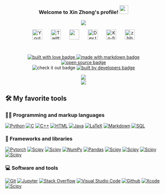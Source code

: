 <!-- 标题 -->
<h3 align="center">
  Welcome to Xin Zhong's profile!
  <img src="https://media.giphy.com/media/hvRJCLFzcasrR4ia7z/giphy.gif" width="28">
</h3>

<!--动画文字  -->
<!-- Typing SVG by DenverCoder1 - https://github.com/DenverCoder1/readme-typing-svg -->
<p align="center">
  <a href="https://github.com/DenverCoder1/readme-typing-svg"><img src="https://readme-typing-svg.herokuapp.com?size=24&center=true&color=FF4679&background=AAFF5000&width=500&height=40&lines=Hello%2C+nice+to+meet+here%F0%9F%98%81;Welcome+your+visit+%F0%9F%91%BE;Hope+to+get+your+Stars+%F0%9F%8C%9F"></a>
</p>

<!-- 社交平台 -->
<!-- Social icons section -->
<p align="center">
<!--  youtube  -->
  <a href="https://youtube.com/channel/UCzDXYobI-mUP5WgvA37er6A"><img width="32px" alt="Youtube" title="Youtube" src="https://www.youtube.com/s/desktop/5aa0c1f3/img/favicon_48x48.png"/></a>
  &#8287;&#8287;&#8287;&#8287;&#8287;
<!--   twitter -->
  <a href="https://mobile.twitter.com/Larry37722397"><img width="32px" alt="Twitter" title="Twitter" src="https://user-images.githubusercontent.com/75230173/166133135-cdd925ee-eeb3-414a-b6ce-c15cbd29d2b5.jpeg"/></a>
  &#8287;&#8287;&#8287;&#8287;&#8287;
<!--   kaggle -->
  <a href="https://www.kaggle.com/larryzxai" alt="Dev Pro Tips Discussion & Support Server"><img width="32px" src="https://user-images.githubusercontent.com/75230173/166133300-9c5d4b7e-ae3f-4ed5-81f3-a8c58a0862d0.jpeg"/></a>
  &#8287;&#8287;&#8287;&#8287;&#8287;
<!--  dev  -->
  <a href="https://dev.to/larryzx"><img width="32px" alt="Dev.to" title="DenverCoder1 Dev.to" src="https://dev-to-uploads.s3.amazonaws.com/uploads/logos/resized_logo_UQww2soKuUsjaOGNB38o.png"></a>
  &#8287;&#8287;&#8287;&#8287;&#8287;
<!--  ko-fi -->
  <a href="https://ko-fi.com/larry59868"><img width="32px" alt="Ko-fi" title="Buy me a coffee" src="https://i.imgur.com/PpLeD3K.png""/></a> 
  &#8287;&#8287;&#8287;&#8287;&#8287;
  <a href="https://www.zhihu.com/people/larry-19-22-31"><img width="32px" alt="zhihu" src="https://static.zhihu.com/heifetz/assets/apple-touch-icon-60.8f6c52aa.png"></a>
</p>

<br/>

  
<p align="center">
  <a href="https://github.com/Larry-zx" target="_blank" rel="noopener noreferrer">
    <img src="https://forthebadge.com/images/badges/built-with-love.svg" alt="built with love badge" />
 </a>
  <a href="https://github.com/Larry-zx" target="_blank" rel="noopener noreferrer">
    <img src="https://forthebadge.com/images/badges/made-with-markdown.svg" alt="made with markdown badge" />
 </a>
  <a href="https://github.com/Larry-zx" target="_blank" rel="noopener noreferrer">
    <img src="https://forthebadge.com/images/badges/open-source.svg" alt="open source badge" />
 </a>
 <br />
 <a  target="_blank" rel="noopener noreferrer">
    <img src="https://forthebadge.com/images/badges/check-it-out.svg" alt="check it out badge" />
 </a>
  <a href="https://github.com/Larry-zx" target="_blank" rel="noopener noreferrer">
    <img src="https://forthebadge.com/images/badges/built-by-developers.svg" alt="built by developers badge" />
 </a>
</p>

<div align=center>
  <a><img src ="https://github-readme-stats.vercel.app/api?username=Larry-zx&theme=tokyonight&show_icons=true)](https://github.com/anuraghazra/github-readme-stats"></a>
</div>
    
<div align=center>
  <a><img src ="https://metrics.lecoq.io/Larry-zx?template=classic&base.community=0&base.repositories=0&base.metadata=0&config.timezone=Asia%2FShanghai"></a>
</div>

## 🛠️ My favorite tools

### 👨‍💻 Programming and markup languages
<p>
    <a href="https://github.com/search?q=user%3ADenverCoder1+language%3Apython"><img alt="Python" src="https://img.shields.io/badge/Python-14354C.svg?logo=python&logoColor=white"></a>
    <a href="https://github.com/search?q=user%3ADenverCoder1+language%3Ac"><img alt="C" src="https://custom-icon-badges.herokuapp.com/badge/C-03599C.svg?logo=c-in-hexagon&logoColor=white"></a>
    <a href="https://github.com/search?q=user%3ADenverCoder1+language%3Acpp"><img alt="C++" src="https://custom-icon-badges.herokuapp.com/badge/C++-9C033A.svg?logo=cpp2&logoColor=white"></a>
     <a href="https://github.com/search?q=user%3ADenverCoder1+language%3Ahtml"><img alt="HTML" src="https://img.shields.io/badge/HTML-E34F26.svg?logo=html5&logoColor=white"></a>
    <a href="https://github.com/search?q=user%3ADenverCoder1+language%3Ajava"><img alt="Java" src="https://img.shields.io/badge/Java-007396.svg?logo=java&logoColor=white"></a>
    <a href="https://github.com/search?q=user%3ADenverCoder1+language%3Atex"><img alt="LaTeX" src="https://img.shields.io/badge/LaTeX-008080.svg?logo=LaTeX&logoColor=white"></a>
    <a href="https://github.com/search?q=user%3ADenverCoder1+language%3Amarkdown"><img alt="Markdown" src="https://img.shields.io/badge/Markdown-000000.svg?logo=markdown&logoColor=white"></a>
    <a href="https://github.com/search?q=user%3ADenverCoder1+language%3Asql"><img alt="SQL" src="https://custom-icon-badges.herokuapp.com/badge/SQL-025E8C.svg?logo=database&logoColor=white"></a>
   
### 🧰 Frameworks and libraries

<p>
    <a href="#"><img alt="Pytorch" src="https://img.shields.io/badge/Pytorch-013278.svg?logo=Pytorch&logoColor=white"></a>
    <a href="#"><img alt="Scipy" src="https://img.shields.io/badge/Scipy-238919.svg?logo=Scipy&logoColor=white"></a>
    <a href="#"><img alt="Scipy" src="https://img.shields.io/badge/Sklearn-675424.svg?logo=Scikit-learn&logoColor=white"></a>
    <a href="#"><img alt="NumPy" src="https://img.shields.io/badge/Numpy-013243.svg?logo=numpy&logoColor=white"></a>
    <a href="#"><img alt="Pandas" src="https://img.shields.io/badge/Pandas-150458.svg?logo=pandas&logoColor=white"></a>
    <a href="#"><img alt="Scipy" src="https://img.shields.io/badge/Selenium-345423.svg?logo=Selenium&logoColor=white"></a>
    <a href="#"><img alt="Scipy" src="https://img.shields.io/badge/Opencv-123456.svg?logo=opencv&logoColor=white"></a>
    <a href="#"><img alt="Scipy" src="https://img.shields.io/badge/Django-086745.svg?logo=Django&logoColor=white"></a>
    <a href="#"><img alt="Scipy" src="https://img.shields.io/badge/Dlib-aa9878.svg?logo=Dlib&logoColor=white"></a>
    
    
    
</p>
    
### 💻 Software and tools
<p>
    <a href="#"><img alt="Git" src="https://img.shields.io/badge/Git-F05033.svg?logo=git&logoColor=white"></a>
    <a href="#"><img alt="Jupyter" src="https://img.shields.io/badge/Jupyter-F37626.svg?logo=Jupyter&logoColor=white"></a>
    <a href="#"><img alt="Stack Overflow" src="https://img.shields.io/badge/-Stack%20Overflow-FE7A16?logo=stack-overflow&logoColor=white"></a>
    <a href="#"><img alt="Visual Studio Code" src="https://img.shields.io/badge/Visual%20Studio%20Code-0078d7.svg?logo=visual-studio-code&logoColor=white"></a>
    <a href="#"><img alt="Github" src="https://img.shields.io/badge/github-102912.svg?logo=Github&logoColor=white"></a>
    <a href="#"><img alt="Xcode" src="https://img.shields.io/badge/Xcode-008897.svg?logo=Xcode&logoColor=white"></a>
    <a href="#"><img alt="Scipy" src="https://img.shields.io/badge/Pycharm-dd8917.svg?logo=pycharm&logoColor=white"></a>
   
</p>

